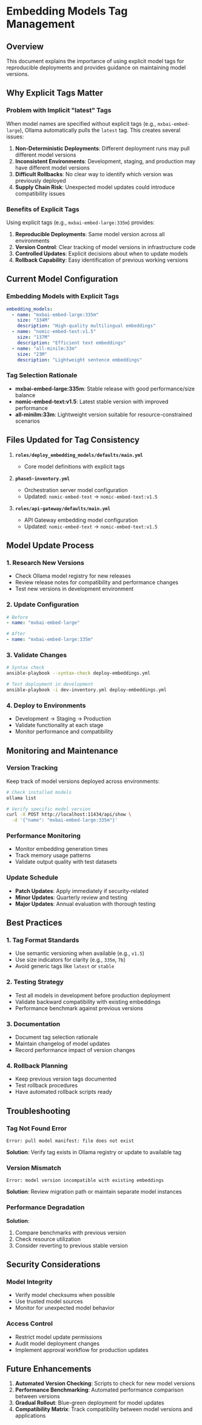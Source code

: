 # Embedding Models Tag Management

## Overview
This document explains the importance of using explicit model tags for reproducible deployments and provides guidance on maintaining model versions.

## Why Explicit Tags Matter

### Problem with Implicit "latest" Tags
When model names are specified without explicit tags (e.g., `mxbai-embed-large`), Ollama automatically pulls the `latest` tag. This creates several issues:

1. **Non-Deterministic Deployments**: Different deployment runs may pull different model versions
2. **Inconsistent Environments**: Development, staging, and production may have different model versions
3. **Difficult Rollbacks**: No clear way to identify which version was previously deployed
4. **Supply Chain Risk**: Unexpected model updates could introduce compatibility issues

### Benefits of Explicit Tags
Using explicit tags (e.g., `mxbai-embed-large:335m`) provides:

1. **Reproducible Deployments**: Same model version across all environments
2. **Version Control**: Clear tracking of model versions in infrastructure code
3. **Controlled Updates**: Explicit decisions about when to update models
4. **Rollback Capability**: Easy identification of previous working versions

## Current Model Configuration

### Embedding Models with Explicit Tags
```yaml
embedding_models:
  - name: "mxbai-embed-large:335m"
    size: "334M"
    description: "High-quality multilingual embeddings"
  - name: "nomic-embed-text:v1.5"
    size: "137M" 
    description: "Efficient text embeddings"
  - name: "all-minilm:33m"
    size: "23M"
    description: "Lightweight sentence embeddings"
```

### Tag Selection Rationale
- **mxbai-embed-large:335m**: Stable release with good performance/size balance
- **nomic-embed-text:v1.5**: Latest stable version with improved performance
- **all-minilm:33m**: Lightweight version suitable for resource-constrained scenarios

## Files Updated for Tag Consistency

1. **`roles/deploy_embedding_models/defaults/main.yml`**
   - Core model definitions with explicit tags

2. **`phase5-inventory.yml`**
   - Orchestration server model configuration
   - Updated: `nomic-embed-text` → `nomic-embed-text:v1.5`

3. **`roles/api-gateway/defaults/main.yml`**
   - API Gateway embedding model configuration
   - Updated: `nomic-embed-text` → `nomic-embed-text:v1.5`

## Model Update Process

### 1. Research New Versions
- Check Ollama model registry for new releases
- Review release notes for compatibility and performance changes
- Test new versions in development environment

### 2. Update Configuration
```yaml
# Before
- name: "mxbai-embed-large"

# After  
- name: "mxbai-embed-large:335m"
```

### 3. Validate Changes
```bash
# Syntax check
ansible-playbook --syntax-check deploy-embeddings.yml

# Test deployment in development
ansible-playbook -i dev-inventory.yml deploy-embeddings.yml
```

### 4. Deploy to Environments
- Development → Staging → Production
- Validate functionality at each stage
- Monitor performance and compatibility

## Monitoring and Maintenance

### Version Tracking
Keep track of model versions deployed across environments:

```bash
# Check installed models
ollama list

# Verify specific model version
curl -X POST http://localhost:11434/api/show \
  -d '{"name": "mxbai-embed-large:335m"}'
```

### Performance Monitoring
- Monitor embedding generation times
- Track memory usage patterns
- Validate output quality with test datasets

### Update Schedule
- **Patch Updates**: Apply immediately if security-related
- **Minor Updates**: Quarterly review and testing
- **Major Updates**: Annual evaluation with thorough testing

## Best Practices

### 1. Tag Format Standards
- Use semantic versioning when available (e.g., `v1.5`)
- Use size indicators for clarity (e.g., `335m`, `7b`)
- Avoid generic tags like `latest` or `stable`

### 2. Testing Strategy
- Test all models in development before production deployment
- Validate backward compatibility with existing embeddings
- Performance benchmark against previous versions

### 3. Documentation
- Document tag selection rationale
- Maintain changelog of model updates
- Record performance impact of version changes

### 4. Rollback Planning
- Keep previous version tags documented
- Test rollback procedures
- Have automated rollback scripts ready

## Troubleshooting

### Tag Not Found Error
```
Error: pull model manifest: file does not exist
```
**Solution**: Verify tag exists in Ollama registry or update to available tag

### Version Mismatch
```
Error: model version incompatible with existing embeddings
```
**Solution**: Review migration path or maintain separate model instances

### Performance Degradation
**Solution**: 
1. Compare benchmarks with previous version
2. Check resource utilization
3. Consider reverting to previous stable version

## Security Considerations

### Model Integrity
- Verify model checksums when possible
- Use trusted model sources
- Monitor for unexpected model behavior

### Access Control
- Restrict model update permissions
- Audit model deployment changes
- Implement approval workflow for production updates

## Future Enhancements

1. **Automated Version Checking**: Scripts to check for new model versions
2. **Performance Benchmarking**: Automated performance comparison between versions
3. **Gradual Rollout**: Blue-green deployment for model updates
4. **Compatibility Matrix**: Track compatibility between model versions and applications
